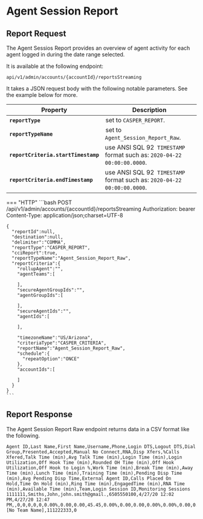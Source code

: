 # Agent Session Report

## Report Request

The Agent Sessios Report provides an overview of agent activity for each agent logged in during the date range selected.

It is available at the following endpoint:

`api/v1/admin/accounts/{accountId}/reportsStreaming`

It takes a JSON request body with the following notable parameters. See the example below for more.

| Property | Description |
|-|-|
| **`reportType`** | set to `CASPER_REPORT`. |
| **`reportTypeName`** | set to `Agent_Session_Report_Raw`. |
| **`reportCriteria.startTimestamp`** | use ANSI SQL 92` TIMESTAMP` format such as: `2020-04-22 00:00:00.0000`. |
| **`reportCriteria.endTimestamp`** | use ANSI SQL 92` TIMESTAMP` format such as: `2020-04-22 00:00:00.0000`. |

=== "HTTP"
    ```bash
    POST /api/v1/admin/accounts/{accountId}/reportsStreaming
    Authorization: bearer <myAccessToken>
    Content-Type: application/json;charset=UTF-8

    {
      "reportId":null,
      "destination":null,
      "delimiter":"COMMA",
      "reportType":"CASPER_REPORT",
      "cciReport":true,
      "reportTypeName":"Agent_Session_Report_Raw",
      "reportCriteria":{
        "rollupAgent":"",
        "agentTeams":[

        ],
        "secureAgentGroupIds":"",
        "agentGroupIds":[

        ],
        "secureAgentIds":"",
        "agentIds":[

        ],

        "timezoneName":"US/Arizona",
        "criteriaType":"CASPER_CRITERIA",
        "reportName":"Agent_Session_Report_Raw",
        "schedule":{
          "repeatOption":"ONCE"
        },
        "accountIds":[

        ]
      }
    }
    ```

## Report Response

The Agent Session Report Raw endpoint returns data in a CSV format like the following.

```csv
Agent ID,Last Name,First Name,Username,Phone,Login DTS,Logout DTS,Dial Group,Presented,Accepted,Manual No Connect,RNA,Disp Xfers,%Calls Xfered,Talk Time (min),Avg Talk Time (min),Login Time (min),Login Utilization,Off Hook Time (min),Rounded OH Time (min),Off Hook Utilization,Off Hook to Login %,Work Time (min),Break Time (min),Away Time (min),Lunch Time (min),Training Time (min),Pending Disp Time (min),Avg Pending Disp Time,External Agent ID,Calls Placed On Hold,Time On Hold (min),Ring Time (min),EngagedTime (min),RNA Time (min),Available Time (min),Team,Login Session ID,Monitoring Sessions
1111111,Smiths,John,john.smith@gmail.,6505550100,4/27/20 12:02 PM,4/27/20 12:47 PM,,0,0,0,0,0,0.00%,0.00,0.00,45.45,0.00%,0.00,0.00,0.00%,0.00%,0.00,0.00,0.00,0.00,0.00,0.00,0.00,,0,0.00,0.00,0.00,0.00,0.00,[No Team Name],111222333,0
```